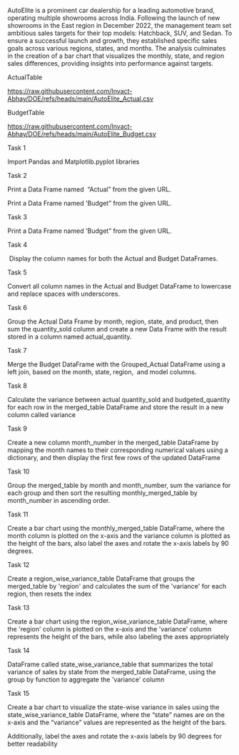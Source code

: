 AutoElite is a prominent car dealership for a leading automotive brand, operating multiple showrooms across India. Following the launch of new showrooms in the East region in December 2022, the management team set ambitious sales targets for their top models: Hatchback, SUV, and Sedan. To ensure a successful launch and growth, they established specific sales goals across various regions, states, and months. The analysis culminates in the creation of a bar chart that visualizes the monthly, state, and region sales differences, providing insights into performance against targets.

ActualTable 

https://raw.githubusercontent.com/Invact-Abhay/DOE/refs/heads/main/AutoElite_Actual.csv

BudgetTable

https://raw.githubusercontent.com/Invact-Abhay/DOE/refs/heads/main/AutoElite_Budget.csv

Task 1

Import Pandas and Matplotlib.pyplot libraries

Task 2

Print a Data Frame named  “Actual” from the given URL.

Print a Data Frame named 'Budget” from the given URL.

Task 3

Print a Data Frame named 'Budget” from the given URL.

Task 4

 Display the column names for both the Actual and Budget DataFrames.

Task 5

Convert all column names in the Actual and Budget DataFrame to lowercase and replace spaces with underscores.

Task 6

Group the Actual Data Frame by month, region, state, and product, then sum the quantity_sold column and create a new Data Frame with the result stored in a column named actual_quantity.

Task 7

Merge the Budget DataFrame with the Grouped_Actual DataFrame using a left join, based on the month, state, region,  and model columns.

Task 8

Calculate the variance between actual quantity_sold and budgeted_quantity for each row in the merged_table DataFrame and store the result in a new column called variance

Task 9

Create a new column month_number in the merged_table DataFrame by mapping the month names to their corresponding numerical values using a dictionary, and then display the first few rows of the updated DataFrame

Task 10

Group the merged_table by month and month_number, sum the variance for each group and then sort the resulting monthly_merged_table by month_number in ascending order.

Task 11

Create a bar chart using the monthly_merged_table DataFrame, where the month column is plotted on the x-axis and the variance column is plotted as the height of the bars, also label the axes and rotate the x-axis labels by 90 degrees.

Task 12

Create a region_wise_variance_table DataFrame that groups the merged_table by 'region' and calculates the sum of the 'variance' for each region, then resets the index

Task 13

Create a bar chart using the region_wise_variance_table DataFrame, where the 'region' column is plotted on the x-axis and the 'variance' column represents the height of the bars, while also labeling the axes appropriately

Task 14

DataFrame called state_wise_variance_table that summarizes the total variance of sales by state from the merged_table DataFrame, using the group by function to aggregate the 'variance' column

Task 15

Create a bar chart to visualize the state-wise variance in sales using the state_wise_variance_table DataFrame, where the “state” names are on the x-axis and the “variance” values are represented as the height of the bars. 


Additionally, label the axes and rotate the x-axis labels by 90 degrees for better readability

